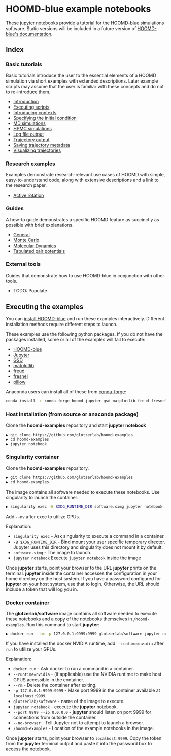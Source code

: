 # HOOMD-blue example notebooks

These [jupyter](https://jupyter.org) notebooks provide a tutorial for the
[HOOMD-blue](https://glotzerlab.engin.umich.edu/hoomd-blue) simulations software. Static versions will be included in
a future version of [HOOMD-blue's documentation](http://hoomd-blue.readthedocs.io).

## Index

### Basic tutorials

Basic tutorials introduce the user to the essential elements of a HOOMD simulation via short examples with extended descriptions. Later example scripts may assume that the user is familiar with these concepts and do not to re-introduce
them.

* [Introduction](00-Basic-tutorials/00-Introduction.ipynb)
* [Executing scripts](00-Basic-tutorials/01-Executing-scripts.ipynb)
* [Introducing contexts](00-Basic-tutorials/02-Introducing-contexts.ipynb)
* [Specifying the initial condition](03-Basic-tutorials/02-Specifying-the-initial-condition.ipynb)
* [MD simulations](00-Basic-tutorials/04-MD-simulations.ipynb)
* [HPMC simulations](00-Basic-tutorials/05-HPMC-simulations.ipynb)
* [Log file output](00-Basic-tutorials/06-Log-file-output.ipynb)
* [Trajectory output](00-Basic-tutorials/07-Trajectory-output.ipynb)
* [Saving trajectory metadata](00-Basic-tutorials/08-Saving-trajectory-metadata.ipynb)
* [Visualizing trajectories](00-Basic-tutorials/09-Visualizing-trajectories.ipynb)

### Research examples

Examples demonstrate research-relevant use cases of HOOMD with simple, easy-to-understand code, along with extensive
descriptions and a link to the research paper.

* [Active rotation](01-Research-examples/00-Active-rotation.ipynb)

### Guides

A how-to guide demonstrates a specific HOOMD feature as succinctly as possible with brief explanations.

* [General](02-Guides/00-General)
* [Monte Carlo](02-Guides/01-Monte-Carlo)
* [Molecular Dynamics](02-Guides/02-Molecular-dynamics)
* [Tabulated pair potentials](02-Guides/02-Molecular-dynamics/20-Tabulated-pair-potentials.ipynb)

### External tools

Guides that demonstrate how to use HOOMD-blue in conjunction with other tools.

* TODO: Populate

## Executing the examples
You can [install HOOMD-blue](https://hoomd-blue.readthedocs.io) and run these examples
interactively. Different installation methods require different steps to launch.

These examples use the following python packages. If you do not have the packages installed, some or all of the examples
will fail to execute:

* [HOOMD-blue](http://glotzerlab.engin.umich.edu/hoomd-blue/)
* [Jupyter](http://jupyter.org/)
* [GSD](https://github.com/glotzerlab/gsd)
* [matplotlib](http://matplotlib.org/)
* [freud](http://glotzerlab.engin.umich.edu/freud/)
* [fresnel](https://github.com/glotzerlab/fresnel)
* [pillow](https://python-pillow.org/)

Anaconda users can install all of these from [conda-forge](https://conda-forge.org/):

```bash
conda install -c conda-forge hoomd jupyter gsd matplotlib freud fresnel
```

### Host installation (from source or anaconda package)

Clone the **hoomd-examples** repository and start **jupyter notebook**

```bash
▶ git clone https://github.com/glotzerlab/hoomd-examples
▶ cd hoomd-examples
▶ jupyter notebook
```

### Singularity container

Clone the **hoomd-examples** repository.

```bash
▶ git clone https://github.com/glotzerlab/hoomd-examples
▶ cd hoomd-examples
```

The image contains all software needed to execute these notebooks. Use singularity to launch the container:

```bash
▶ singularity exec -B $XDG_RUNTIME_DIR software.simg jupyter notebook
```

Add ``--nv`` after exec to utilize GPUs.

Explanation:

* ``singularity exec`` - Ask singularity to execute a command in a container.
* ``-B $XDG_RUNTIME_DIR`` - Bind mount your user specific temporary director. Jupyter uses this directory and
  singularity does not mount it by default.
* ``software.simg`` - The image to launch.
* ``jupyter notebook`` Execute ``jupyter notebook`` inside the image

Once **jupyter** starts, point your browser to the URL **jupyter** prints on the terminal. **jupyter** inside the
container accesses the configuration in your home directory on the host system. If you have a password configured for
**jupyter** on your host system, use that to login. Otherwise, the URL should include a token that will log you in.

### Docker container

The **glotzerlab/software** image contains all software needed to execute these notebooks and a copy of the notebooks
themselves in ``/hoomd-examples``. Run this command to start **jupyter**:

```bash
▶ docker run --rm -p 127.0.0.1:9999:9999 glotzerlab/software jupyter notebook --port 9999 --ip 0.0.0.0 --no-browser /hoomd-examples
```

If you have installed the docker NVIDIA runtime, add ``--runtime=nvidia`` after ``run`` to utilize your GPUs.

Explanation:

* ``docker run`` - Ask docker to run a command in a container.
* ``--runtime=nvidia`` - (if applicable) use the NVIDIA runtime to make host GPUS accessible in the container.
* ``--rm`` - Delete the container after exiting.
* ``-p 127.0.0.1:9999:9999`` - Make port 9999 in the container available at ``localhost:9999``.
* ``glotzerlab/software`` - name of the image to execute.
* ``jupyter notebook`` - execute the **jupyter** notebook.
* ``--port 9999 --ip 0.0.0.0`` - **jupyter** should listen on port 9999 for connections from outside the container.
* ``--no-browser`` - Tell Jupyter not to attempt to launch a browser.
* ``/hoomd-examples`` - Location of the example notebooks in the image.

Once **jupyter** starts, point your browser to ``localhost:9999``. Copy the token from the **jupyter** terminal output
and paste it into the password box to access the notebook.
